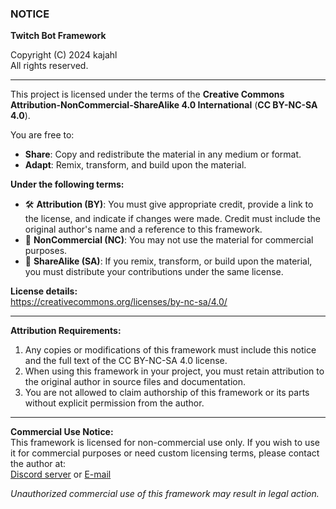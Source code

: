 ### NOTICE

**Twitch Bot Framework**

Copyright (C) 2024 kajahl  
All rights reserved.

---

This project is licensed under the terms of the **Creative Commons Attribution-NonCommercial-ShareAlike 4.0 International** (**CC BY-NC-SA 4.0**).  

You are free to:  
- **Share**: Copy and redistribute the material in any medium or format.  
- **Adapt**: Remix, transform, and build upon the material.  

**Under the following terms:**  
- 🛠️ **Attribution (BY)**: You must give appropriate credit, provide a link to the license, and indicate if changes were made. Credit must include the original author's name and a reference to this framework.  
- 🚫 **NonCommercial (NC)**: You may not use the material for commercial purposes.  
- 🔄 **ShareAlike (SA)**: If you remix, transform, or build upon the material, you must distribute your contributions under the same license.  

**License details:**  
<https://creativecommons.org/licenses/by-nc-sa/4.0/>

---

**Attribution Requirements:**  
1. Any copies or modifications of this framework must include this notice and the full text of the CC BY-NC-SA 4.0 license.  
2. When using this framework in your project, you must retain attribution to the original author in source files and documentation.  
3. You are not allowed to claim authorship of this framework or its parts without explicit permission from the author.  

---

**Commercial Use Notice:**  
This framework is licensed for non-commercial use only. If you wish to use it for commercial purposes or need custom licensing terms, please contact the author at:  
[Discord server](https://discord.gg/uzsxSY7h5e) or [E-mail](mailto:jahlkacper@gmail.com?subject=[TwitchBotFramework]%20...)

*Unauthorized commercial use of this framework may result in legal action.*


